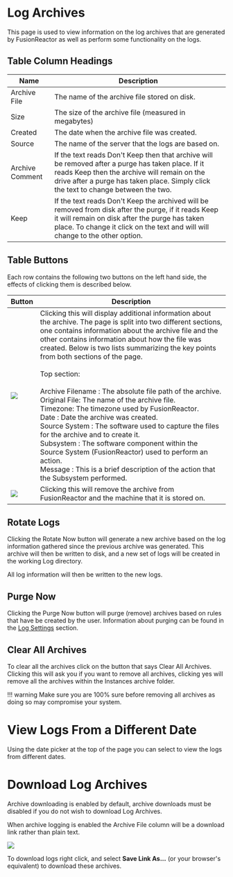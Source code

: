# Log Archives

This page is used to view information on the log archives that are
generated by FusionReactor as well as perform some functionality on the
logs.

## Table Column Headings

|Name|Description|
|--- |--- |
|Archive File|The name of the archive file stored on disk.|
|Size|The size of the archive file (measured in megabytes)|
|Created|The date when the archive file was created.|
|Source|The name of the server that the logs are based on.|
|Archive Comment|If the text reads Don't Keep then that archive will be removed after a purge has taken place. If it reads Keep then the archive will remain on the drive after a purge has taken place. Simply click the text to change between the two.|
|Keep|If the text reads Don't Keep the archived will be removed from disk after the purge, if it reads Keep it will remain on disk after the purge has taken place.  To change it click on the text and will will change to the other option.|


## Table Buttons


Each row contains the following two buttons on the left hand side, the
effects of clicking them is described below.

|Button|Description|
|--- |--- |
|![](/frdocs/attachments/245554491/245554511.png)|Clicking this will display additional information about the archive.  The page is split into two different sections, one contains information about the archive file and the other contains information about how the file was created. Below is two lists summarizing the key points from both sections of the page.<br><br>Top section:<br><br>Archive Filename : The absolute file path of the archive.<br>Original File: The name of the archive file.<br>Timezone: The timezone used by FusionReactor.<br>Date : Date the archive was created.<br>Source System : The software used to capture the files for the archive and to create it.<br>Subsystem : The software component within the Source System (FusionReactor) used to perform an action.<br>Message : This is a brief description of the action that the Subsystem performed.|
|![](/frdocs/attachments/245554491/245554526.png)|Clicking this will remove the archive from FusionReactor and the machine that it is stored on.|


## Rotate Logs

Clicking the Rotate Now button will generate a new archive based on the
log information gathered since the previous archive was generated. This
archive will then be written to disk, and a new set of logs will be
created in the working Log directory.

All log information will then be written to the new logs.

## Purge Now

Clicking the Purge Now button will purge (remove) archives based on
rules that have be created by the user. Information about purging can be
found in the [Log Settings](Settings.md) section.

## Clear All Archives

To clear all the archives click on the button that says Clear All
Archives. Clicking this will ask you if you want to remove all archives,
clicking yes will remove all the archives within the Instances archive
folder.

!!! warning
    Make sure you are 100% sure before
    removing all archives as doing so may compromise your system.</span>

# View Logs From a Different Date


Using the date picker at the top of the page you can select to view the
logs from different dates.

# Download Log Archives

Archive downloading is enabled by default, archive downloads must be
disabled if you do not wish to download Log Archives.

When archive logging is enabled the Archive File column will be a
download link rather than plain text.

![](/frdocs/attachments/245554325/245554352.png)

To download logs right click, and select **Save Link As...** (or your
browser's equivalent) to download these archives.

 
